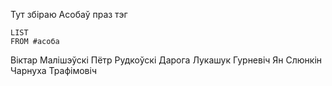 
Тут збіраю Асобаў праз тэг

```dataview
LIST
FROM #асоба 
```



Віктар Малішэўскі
Пётр Рудкоўскі
Дарога
Лукашук
Гурневіч
Ян
Слюнкін
Чарнуха
Трафімовіч



